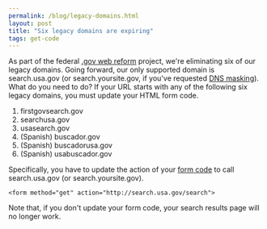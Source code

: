 ```yaml
---
permalink: /blog/legacy-domains.html
layout: post
title: "Six legacy domains are expiring"
tags: get-code
---
```


As part of the federal [.gov web reform](http://www.usa.gov/WebReform.shtml) project, we're eliminating six of our legacy domains. Going forward, our only supported domain is search.usa.gov (or search.yoursite.gov, if you've requested [DNS masking](/sites/manual/cname.html)).
What do you need to do? If your URL starts with any of the following six legacy domains, you must update your HTML form code.

1. firstgovsearch.gov
2. searchusa.gov
3. usasearch.gov
4. (Spanish) buscador.gov
5. (Spanish) buscadorusa.gov
6. (Spanish) usabuscador.gov

Specifically, you have to update the action of your [form code](/sites/manual/code.html) to call search.usa.gov (or search.yoursite.gov).

`<form method="get" action="http://search.usa.gov/search">`

Note that, if you don't update your form code, your search results page will no longer work.